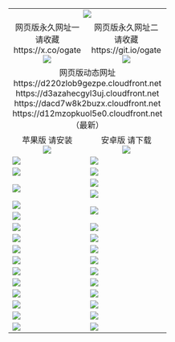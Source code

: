 ﻿<table>
  <tr></tr>
  <tr><td colspan=2 align=center><img src="https://d12mzopkuol5e0.cloudfront.net/Up/oGate.jpg" /></td></tr>
  <tr>
    <td align=center>网页版永久网址一<br/>请收藏<br/>https://x.co/ogate<br><img src="https://d12mzopkuol5e0.cloudfront.net/Up/0WMGD1.png" /></td>
    <td align=center>网页版永久网址二<br/>请收藏<br/>https://git.io/ogate<br><img src="https://d12mzopkuol5e0.cloudfront.net/Up/0WMGD2.png" /></td>
  </tr>
  <tr><td colspan=2 align=center>网页版动态网址
<br>https://d220zlob9gezpe.cloudfront.net
<br>https://d3azahecgyl3uj.cloudfront.net
<br>https://dacd7w8k2buzx.cloudfront.net
<br>https://d12mzopkuol5e0.cloudfront.net
    <br/>（最新）</td>
  </tr>
  <tr>
    <td align=center>苹果版 请安装<br/><a href="https://d12mzopkuol5e0.cloudfront.net/?from=github"><img src="https://d12mzopkuol5e0.cloudfront.net/Up/0WMPG.jpg" /></a></td>
    <td align=center>安卓版 请下载<br/><a href="https://d12mzopkuol5e0.cloudfront.net/ogUP.aspx?name=0oGate.apk&from=github"><img src="https://d12mzopkuol5e0.cloudfront.net/Up/0WMAZ.jpg" /></a></td>
  </tr>
  <tr>
    <td><a href="https://d12mzopkuol5e0.cloudfront.net/oNote.aspx?id=oGate&from=github" target="_blank"><img src="https://d12mzopkuol5e0.cloudfront.net/Up/0WCYY.jpg" /></a></td>
    <td><a href="https://d12mzopkuol5e0.cloudfront.net/oNote.aspx?id=oNote&from=github" target="_blank"><img src="https://d12mzopkuol5e0.cloudfront.net/Up/0WZTT.jpg" /></a></td>
  </tr>
  <tr>
    <td><a href="https://d12mzopkuol5e0.cloudfront.net/ogDY.aspx?from=github" target="_blank"><img src="https://d12mzopkuol5e0.cloudfront.net/Up/DY.jpg"/></a></td>
    <td><a href="https://d12mzopkuol5e0.cloudfront.net/ogST.aspx?from=github" target="_blank"><img src="https://d12mzopkuol5e0.cloudfront.net/Up/ST.jpg"/></a></td>
  </tr>
  <tr>
    <td rowspan=2><a href="https://d12mzopkuol5e0.cloudfront.net/ogUP.aspx?name=WJ.mp4&from=github" target="_blank"><img src="https://d12mzopkuol5e0.cloudfront.net/Up/WJ.jpg" /></a></td>
    <td><a href="https://d12mzopkuol5e0.cloudfront.net/ogUP.aspx?name=DKC.mp4&count=17&from=github" target="_blank"><img src="https://d12mzopkuol5e0.cloudfront.net/Up/DKC.jpg" /></a></td> 
  </tr>
  <tr>
    <td><a href="https://d12mzopkuol5e0.cloudfront.net/ogUP.aspx?name=LRWS.mp4&count=6B:14,5A:10,5B:35,4A:14,4B:19,3A:10,3B:26,2A:16,2B:21,1A:23,1B:29&from=github" target="_blank"><img src="https://d12mzopkuol5e0.cloudfront.net/Up/LRWS.jpg" /></a></td>
  </tr>
  <tr>
    <td><a href="https://d12mzopkuol5e0.cloudfront.net/ogUP.aspx?name=JQR.mp4&count=2&from=github" target="_blank"><img src="https://d12mzopkuol5e0.cloudfront.net/Up/JQR.jpg" /></a></td>   
    <td rowspan=2><a href="https://d12mzopkuol5e0.cloudfront.net/ogUP.aspx?name=JP.mp4&count=9&from=github" target="_blank"><img src="https://d12mzopkuol5e0.cloudfront.net/Up/JP.jpg" /></td>
  </tr>
  <tr>
    <td><a href="https://d12mzopkuol5e0.cloudfront.net/ogUP.aspx?name=ZSJ.mp4&count=16&from=github" target="_blank"><img src="https://d12mzopkuol5e0.cloudfront.net/Up/ZSJ.jpg" /></a></td>
  </tr>
  <tr>
    <td><a href="https://d12mzopkuol5e0.cloudfront.net/ogUP.aspx?name=SSZJ.mp4&count=7&current=2&from=github" target="_blank"><img src="https://d12mzopkuol5e0.cloudfront.net/Up/SSZJ.jpg" /></a></td>
    <td><a href="https://d12mzopkuol5e0.cloudfront.net/ogUP.aspx?name=WH.mp4&from=github" target="_blank"><img src="https://d12mzopkuol5e0.cloudfront.net/Up/WH.jpg" /></a></td>
  </tr>
  <tr>
    <td><a href="https://d12mzopkuol5e0.cloudfront.net/ogUP.aspx?name=DWHM.mp4&from=github" target="_blank"><img src="https://d12mzopkuol5e0.cloudfront.net/Up/DWHM.jpg" /></a></td>
    <td><a href="https://d12mzopkuol5e0.cloudfront.net/ogUP.aspx?name=XTFY.mp4&count=24&from=github" target="_blank"><img src="https://d12mzopkuol5e0.cloudfront.net/Up/XTFY.jpg" /></a></td>
  </tr>
  <tr>
    <td><a href="https://d12mzopkuol5e0.cloudfront.net/ogUP.aspx?name=4SQQ.mp4&count=06:9,05:20&current=06:9&from=github" target="_blank"><img src="https://d12mzopkuol5e0.cloudfront.net/Up/4SQQ0.jpg" /></a></td>
    <td><a href="https://d12mzopkuol5e0.cloudfront.net/ogUP.aspx?name=4SHQ.mp4&count=06:8,05:29&current=06:8&from=github" target="_blank"><img src="https://d12mzopkuol5e0.cloudfront.net/Up/4SHQ0.jpg" /></a></td>
  </tr>
  <tr>
    <td><a href="https://d12mzopkuol5e0.cloudfront.net/ogUP.aspx?name=4SZG.mp4&count=06:9,05:22,04:22&current=06:9&from=github" target="_blank"><img src="https://d12mzopkuol5e0.cloudfront.net/Up/4SZG0.jpg" /></a></td>
    <td><a href="https://d12mzopkuol5e0.cloudfront.net/ogUP.aspx?name=4SDJ.mp4&count=06:12,05:48,04:52&current=06:11&from=github" target="_blank"><img src="https://d12mzopkuol5e0.cloudfront.net/Up/4SDJ0.jpg" /></a></td>
  </tr>
  <tr>
    <td><a href="https://d12mzopkuol5e0.cloudfront.net/onUP.aspx?name=https://x.co/dtw99&from=github" target="_blank"><img src="https://d12mzopkuol5e0.cloudfront.net/Up/0DTW.jpg"/></a></td>
    <td><a href="https://d12mzopkuol5e0.cloudfront.net/onUP.aspx?name=https://d2tyo2h9ydw5hf.cloudfront.net/acenter/&from=github" target="_blank"><img src="https://d12mzopkuol5e0.cloudfront.net/Up/0TDW.jpg" /></a></td>
  </tr>
  <tr>
    <td><a href="https://d12mzopkuol5e0.cloudfront.net/onUP.aspx?name=https://d3qz7yth5i2rae.cloudfront.net/gb/nsc413.htm&from=github" target="_blank"><img src="https://d12mzopkuol5e0.cloudfront.net/Up/0DJY.jpg" /></a></td>
    <td><a href="https://d12mzopkuol5e0.cloudfront.net/onUP.aspx?name=https://dgyo0jey7vwa5.cloudfront.net/xtr/gb/prog204.html&from=github" target="_blank"><img src="https://d12mzopkuol5e0.cloudfront.net/Up/0XTR.jpg" /></a></td>
  </tr>
  <tr>
    <td><a href="https://d12mzopkuol5e0.cloudfront.net/onUP.aspx?name=https://d7203y8eitivv.cloudfront.net&from=github" target="_blank"><img src="https://d12mzopkuol5e0.cloudfront.net/Up/0MHW.jpg" /></a></td>
    <td><a href="https://d12mzopkuol5e0.cloudfront.net/onUP.aspx?name=https://d38z1xzg5vtneh.cloudfront.net&from=github" target="_blank"><img src="https://d12mzopkuol5e0.cloudfront.net/Up/0ZJW.jpg" /></a></td>
  </tr>
  <tr>
    <td><a href="https://d12mzopkuol5e0.cloudfront.net/ogUP.aspx?name=FG.zip&from=github" target="_blank"><img src="https://d12mzopkuol5e0.cloudfront.net/Up/FG.jpg" /></a></td>
    <td><a href="https://d12mzopkuol5e0.cloudfront.net/ogUP.aspx?name=FGA.apk&from=github" target="_blank"><img src="https://d12mzopkuol5e0.cloudfront.net/Up/FGA.jpg" /></a></td>
  </tr>
  <tr>
    <td><a href="https://d12mzopkuol5e0.cloudfront.net/ogUP.aspx?name=U.zip&from=github" target="_blank"><img src="https://d12mzopkuol5e0.cloudfront.net/Up/U.jpg" /></a></td>
    <td><a href="https://d12mzopkuol5e0.cloudfront.net/ogUP.aspx?name=UA.apk&from=github" target="_blank"><img src="https://d12mzopkuol5e0.cloudfront.net/Up/UA.jpg" /></a></td>
  </tr>
  <tr>
    <td><a href="https://d12mzopkuol5e0.cloudfront.net/ogUP.aspx?name=0iPPOTV.zip&from=github" target="_blank"><img src="https://d12mzopkuol5e0.cloudfront.net/Up/0iPPOTV.jpg" /></a></td>
    <td><a href="https://d12mzopkuol5e0.cloudfront.net/ogUP.aspx?name=0iNTD.apk&from=github" target="_blank"><img src="https://d12mzopkuol5e0.cloudfront.net/Up/0iNTD.jpg" /></a></td>
  </tr>
</table>
